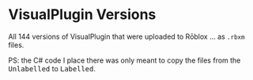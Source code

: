# VisualPlugin Versions
All 144 versions of VisualPlugin that were uploaded to Rōblox ... as `.rbxm` files.

PS: the C# code I place there was only meant to copy the files from the <kbd>Unlabelled</kbd> to <kbd>Labelled</kbd>.
